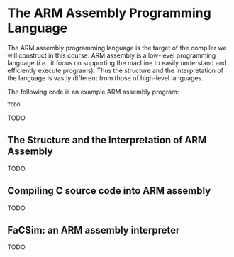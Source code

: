 # The ARM Assembly Programming Language

The ARM assembly programming language is the target of the compiler we
will construct in this course.  ARM assembly is a low-level
programming language (*i.e.*, it focus on supporting the machine to
easily understand and efficiently execute programs).  Thus the
structure and the interpretation of the language is vastly different
from those of high-level languages.

The following code is an example ARM assembly program:

```arm
TODO
```

TODO


## The Structure and the Interpretation of ARM Assembly

TODO


## Compiling C source code into ARM assembly

TODO


## FaCSim: an ARM assembly interpreter

TODO

